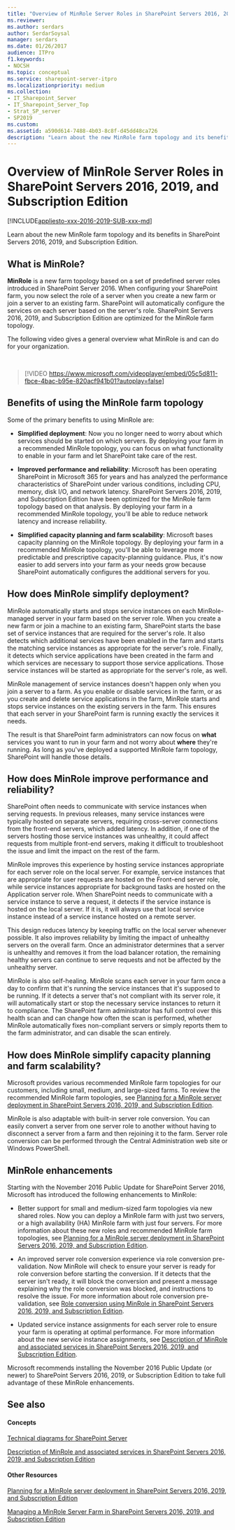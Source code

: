 ```yaml
---
title: "Overview of MinRole Server Roles in SharePoint Servers 2016, 2019, and Subscription Edition"
ms.reviewer: 
ms.author: serdars
author: SerdarSoysal
manager: serdars
ms.date: 01/26/2017
audience: ITPro
f1.keywords:
- NOCSH
ms.topic: conceptual
ms.service: sharepoint-server-itpro
ms.localizationpriority: medium
ms.collection:
- IT_Sharepoint_Server
- IT_Sharepoint_Server_Top
- Strat_SP_server
- SP2019
ms.custom: 
ms.assetid: a590d614-7488-4b03-8c8f-d45dd48ca726
description: "Learn about the new MinRole farm topology and its benefits in SharePoint Server."
---
```


# Overview of MinRole Server Roles in SharePoint Servers 2016, 2019, and Subscription Edition

[!INCLUDE[appliesto-xxx-2016-2019-SUB-xxx-md](../includes/appliesto-xxx-2016-2019-SUB-xxx-md.md)] 

Learn about the new MinRole farm topology and its benefits in SharePoint Servers 2016, 2019, and Subscription Edition.
  
## What is MinRole?

**MinRole** is a new farm topology based on a set of predefined server roles introduced in SharePoint Server 2016. When configuring your SharePoint farm, you now select the role of a server when you create a new farm or join a server to an existing farm. SharePoint will automatically configure the services on each server based on the server's role. SharePoint Servers 2016, 2019, and Subscription Edition are optimized for the MinRole farm topology. 
  
The following video gives a general overview what MinRole is and can do for your organization.

&nbsp;
  
> [!VIDEO https://www.microsoft.com/videoplayer/embed/05c5d811-fbce-4bac-b95e-820acf941b01?autoplay=false]

## Benefits of using the MinRole farm topology

Some of the primary benefits to using MinRole are:
  
- **Simplified deployment**: Now you no longer need to worry about which services should be started on which servers. By deploying your farm in a recommended MinRole topology, you can focus on what functionality to enable in your farm and let SharePoint take care of the rest. 
    
- **Improved performance and reliability**: Microsoft has been operating SharePoint in Microsoft 365 for years and has analyzed the performance characteristics of SharePoint under various conditions, including CPU, memory, disk I/O, and network latency. SharePoint Servers 2016, 2019, and Subscription Edition have been optimized for the MinRole farm topology based on that analysis. By deploying your farm in a recommended MinRole topology, you'll be able to reduce network latency and increase reliability. 
    
- **Simplified capacity planning and farm scalability**: Microsoft bases capacity planning on the MinRole topology. By deploying your farm in a recommended MinRole topology, you'll be able to leverage more predictable and prescriptive capacity-planning guidance. Plus, it's now easier to add servers into your farm as your needs grow because SharePoint automatically configures the additional servers for you. 
    
## How does MinRole simplify deployment?

MinRole automatically starts and stops service instances on each MinRole-managed server in your farm based on the server role. When you create a new farm or join a machine to an existing farm, SharePoint starts the base set of service instances that are required for the server's role. It also detects which additional services have been enabled in the farm and starts the matching service instances as appropriate for the server's role. Finally, it detects which service applications have been created in the farm and which services are necessary to support those service applications. Those service instances will be started as appropriate for the server's role, as well.
  
MinRole management of service instances doesn't happen only when you join a server to a farm. As you enable or disable services in the farm, or as you create and delete service applications in the farm, MinRole starts and stops service instances on the existing servers in the farm. This ensures that each server in your SharePoint farm is running exactly the services it needs.
  
The result is that SharePoint farm administrators can now focus on **what** services you want to run in your farm and not worry about **where** they're running. As long as you've deployed a supported MinRole farm topology, SharePoint will handle those details. 
  
## How does MinRole improve performance and reliability?

SharePoint often needs to communicate with service instances when serving requests. In previous releases, many service instances were typically hosted on separate servers, requiring cross-server connections from the front-end servers, which added latency. In addition, if one of the servers hosting those service instances was unhealthy, it could affect requests from multiple front-end servers, making it difficult to troubleshoot the issue and limit the impact on the rest of the farm.
  
MinRole improves this experience by hosting service instances appropriate for each server role on the local server. For example, service instances that are appropriate for user requests are hosted on the Front-end server role, while service instances appropriate for background tasks are hosted on the Application server role. When SharePoint needs to communicate with a service instance to serve a request, it detects if the service instance is hosted on the local server. If it is, it will always use that local service instance instead of a service instance hosted on a remote server.
  
This design reduces latency by keeping traffic on the local server whenever possible. It also improves reliability by limiting the impact of unhealthy servers on the overall farm. Once an administrator determines that a server is unhealthy and removes it from the load balancer rotation, the remaining healthy servers can continue to serve requests and not be affected by the unhealthy server.
  
MinRole is also self-healing. MinRole scans each server in your farm once a day to confirm that it's running the service instances that it's supposed to be running. If it detects a server that's not compliant with its server role, it will automatically start or stop the necessary service instances to return it to compliance. The SharePoint farm administrator has full control over this health scan and can change how often the scan is performed, whether MinRole automatically fixes non-compliant servers or simply reports them to the farm administrator, and can disable the scan entirely.
  
## How does MinRole simplify capacity planning and farm scalability?

Microsoft provides various recommended MinRole farm topologies for our customers, including small, medium, and large-sized farms. To review the recommended MinRole farm topologies, see [Planning for a MinRole server deployment in SharePoint Servers 2016, 2019, and Subscription Edition](planning-for-a-minrole-server-deployment-in-sharepoint-server.md).
  
MinRole is also adaptable with built-in server role conversion. You can easily convert a server from one server role to another without having to disconnect a server from a farm and then rejoining it to the farm. Server role conversion can be performed through the Central Administration web site or Windows PowerShell.
  
## MinRole enhancements

Starting with the November 2016 Public Update for SharePoint Server 2016, Microsoft has introduced the following enhancements to MinRole:
  
- Better support for small and medium-sized farm topologies via new shared roles. Now you can deploy a MinRole farm with just two servers, or a high availability (HA) MinRole farm with just four servers. For more information about these new roles and recommended MinRole farm topologies, see [Planning for a MinRole server deployment in SharePoint Servers 2016, 2019, and Subscription Edition](planning-for-a-minrole-server-deployment-in-sharepoint-server.md).
    
- An improved server role conversion experience via role conversion pre-validation. Now MinRole will check to ensure your server is ready for role conversion before starting the conversion. If it detects that the server isn't ready, it will block the conversion and present a message explaining why the role conversion was blocked, and instructions to resolve the issue. For more information about role conversion pre-validation, see [Role conversion using MinRole in SharePoint Servers 2016, 2019, and Subscription Edition](../administration/role-conversion-using-minrole-in-sharepoint-server-2016.md).
    
- Updated service instance assignments for each server role to ensure your farm is operating at optimal performance. For more information about the new service instance assignments, see [Description of MinRole and associated services in SharePoint Servers 2016, 2019, and Subscription Edition](../administration/description-of-minrole-and-associated-services-in-sharepoint-server-2016.md).
    
Microsoft recommends installing the November 2016 Public Update (or newer) to SharePoint Servers 2016, 2019, or Subscription Edition to take full advantage of these MinRole enhancements.
  
## See also

#### Concepts

[Technical diagrams for SharePoint Server](../technical-reference/technical-diagrams.md)

[Description of MinRole and associated services in SharePoint Servers 2016, 2019, and Subscription Edition](../administration/description-of-minrole-and-associated-services-in-sharepoint-server-2016.md)

#### Other Resources

[Planning for a MinRole server deployment in SharePoint Servers 2016, 2019, and Subscription Edition](planning-for-a-minrole-server-deployment-in-sharepoint-server.md)
  
[Managing a MinRole Server Farm in SharePoint Servers 2016, 2019, and Subscription Edition](../administration/managing-a-minrole-server-farm-in-sharepoint-server-2016.md)

